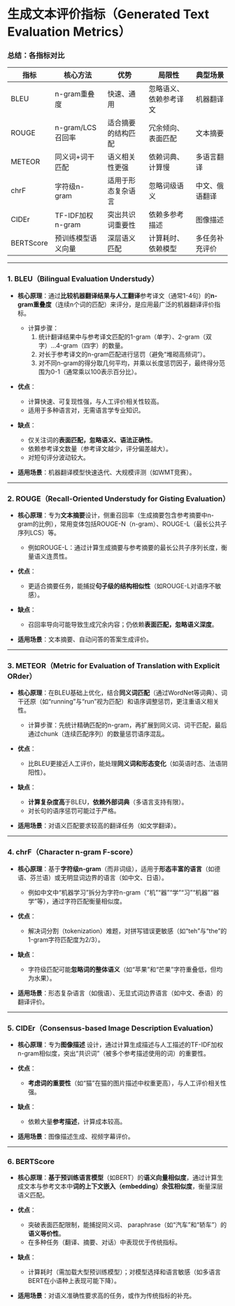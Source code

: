# 生成文本评价指标（Generated Text Evaluation Metrics）
### **总结：各指标对比**
| 指标       | 核心方法               | 优势                     | 局限性                     | 典型场景           |
|------------|------------------------|--------------------------|----------------------------|--------------------|
| BLEU       | n-gram重叠度           | 快速、通用               | 忽略语义、依赖参考译文     | 机器翻译           |
| ROUGE      | n-gram/LCS召回率       | 适合摘要的结构匹配       | 冗余倾向、表面匹配         | 文本摘要           |
| METEOR     | 同义词+词干匹配        | 语义相关性更强           | 依赖词典、计算慢           | 多语言翻译         |
| chrF       | 字符级n-gram           | 适用于形态复杂语言       | 忽略词级语义               | 中文、俄语翻译     |
| CIDEr      | TF-IDF加权n-gram       | 突出共识词重要性         | 依赖多参考描述             | 图像描述           |
| BERTScore  | 预训练模型语义向量     | 深层语义匹配             | 计算耗时、依赖模型         | 多任务补充评价     |
---
### **1. BLEU（Bilingual Evaluation Understudy）**
- **核心原理**：通过**比较机器翻译结果与人工翻译**参考译文（通常1-4句）的**n-gram重叠度**（连续n个词的匹配）来评分，是应用最广泛的机器翻译评价指标。
  - 计算步骤：
    1. 统计翻译结果中与参考译文匹配的1-gram（单字）、2-gram（双字）…4-gram（四字）的数量。
    2. 对长于参考译文的n-gram匹配进行惩罚（避免“堆砌高频词”）。
    3. 对不同n-gram的得分取几何平均，并乘以长度惩罚因子，最终得分范围为0-1（通常乘以100表示百分比）。

- **优点**：
  - 计算快速、可复现性强，与人工评价相关性较高。
  - 适用于多种语言对，无需语言学专业知识。

- **缺点**：
  - 仅关注词的**表面匹配，忽略语义、语法正确性**。
  - 依赖参考译文数量（参考译文越少，评分偏差越大）。
  - 对短句评分波动较大。

- **适用场景**：机器翻译模型快速迭代、大规模评测（如WMT竞赛）。

---
### **2. ROUGE（Recall-Oriented Understudy for Gisting Evaluation）**
- **核心原理**：专为**文本摘要**设计，侧重召回率（生成摘要包含参考摘要中n-gram的比例），常用变体包括ROUGE-N（n-gram）、ROUGE-L（最长公共子序列LCS）等。
  - 例如ROUGE-L：通过计算生成摘要与参考摘要的最长公共子序列长度，衡量语义连贯性。

- **优点**：
  - 更适合摘要任务，能捕捉**句子级的结构相似性**（如ROUGE-L对语序不敏感）。

- **缺点**：
  - 召回率导向可能导致生成冗余内容；仍依赖**表面匹配，忽略语义深度**。

- **适用场景**：文本摘要、自动问答的答案生成评价。

---
### **3. METEOR（Metric for Evaluation of Translation with Explicit ORder）**
- **核心原理**：在BLEU基础上优化，结合**同义词匹配**（通过WordNet等词典）、词干还原（如“running”与“run”视为匹配）和语序调整惩罚，更注重语义相关性。
  - 计算步骤：先统计精确匹配的n-gram，再扩展到同义词、词干匹配，最后通过chunk（连续匹配序列）的数量惩罚语序混乱。

- **优点**：
  - 比BLEU更接近人工评价，能处理**同义词和形态变化**（如英语时态、法语阴阳性）。

- **缺点**：
  - **计算复杂度高**于BLEU，**依赖外部词典**（多语言支持有限）。
  - 对长句的语序惩罚可能过于严格。

- **适用场景**：对语义匹配要求较高的翻译任务（如文学翻译）。

---
### **4. chrF（Character n-gram F-score）**
- **核心原理**：基于**字符级n-gram**（而非词级），适用于**形态丰富的语言**（如德语、芬兰语）或无明显词边界的语言（如中文、日语）。
  - 例如中文中“机器学习”拆分为字符n-gram（“机”“器”“学”“习”“机器”“器学”等），通过字符匹配衡量相似度。

- **优点**：
  - 解决词分割（tokenization）难题，对拼写错误更敏感（如“teh”与“the”的1-gram字符匹配度为2/3）。

- **缺点**：
  - 字符级匹配可能**忽略词的整体语义**（如“苹果”和“芒果”字符重叠低，但均为水果）。

- **适用场景**：形态复杂语言（如俄语）、无显式词边界语言（如中文、泰语）的翻译评价。

---
### **5. CIDEr（Consensus-based Image Description Evaluation）**
- **核心原理**：专为**图像描述** 设计，通过计算生成描述与人工描述的TF-IDF加权n-gram相似度，突出“共识词”（被多个参考描述使用的词）的重要性。

- **优点**：
  - **考虑词的重要性**（如“猫”在猫的图片描述中权重更高），与人工评价相关性强。

- **缺点**：
  - 依赖大量**参考描述**，计算成本较高。

- **适用场景**：图像描述生成、视频字幕评价。

---
### **6. BERTScore**
- **核心原理**：**基于预训练语言模型**（如BERT）的**语义向量相似度**，通过计算生成文本与参考文本中**词的上下文嵌入（embedding）余弦相似度**，衡量深层语义匹配。

- **优点**：
  - 突破表面匹配限制，能捕捉同义词、 paraphrase（如“汽车”和“轿车”）的**语义等价性**。
  - 在多种任务（翻译、摘要、对话）中表现优于传统指标。

- **缺点**：
  - 计算耗时（需加载大型预训练模型）；对模型选择和语言敏感（如多语言BERT在小语种上表现可能下降）。

- **适用场景**：对语义准确性要求高的任务，或作为传统指标的补充。


